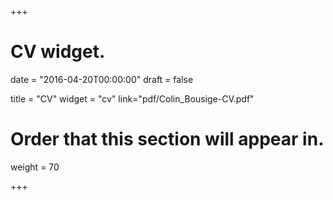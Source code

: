 +++
# CV widget.

date = "2016-04-20T00:00:00"
draft = false

title = "CV"
widget = "cv"
link="pdf/Colin_Bousige-CV.pdf"

# Order that this section will appear in.
weight = 70

+++

